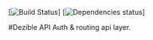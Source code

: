 [![Build Status](https://travis-ci.org/geclos/dezibel-api.svg?branch=master)]
[![Dependencies status](https://david-dm.org/geclos/dezibel-api.svg)]

#Dezible API
Auth & routing api layer.
